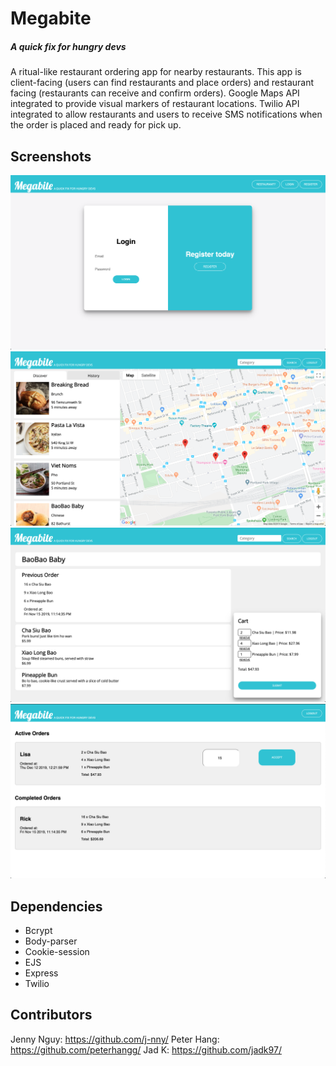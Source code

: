 # Megabite
##### A quick fix for hungry devs

A ritual-like restaurant ordering app for nearby restaurants. This app is client-facing (users can find restaurants and place orders) and restaurant facing (restaurants can receive and confirm orders). Google Maps API integrated to provide visual markers of restaurant locations. Twilio API integrated to allow restaurants and users to receive SMS notifications when the order is placed and ready for pick up.

## Screenshots

!["Screenshot of User/Restaurant Login Page"](https://github.com/j-nny/Megabite/blob/master/docs/user-login.png)
!["Screenshot of User Browse Page"](https://github.com/j-nny/Megabite/blob/master/docs/user-browse.png)
!["Screenshot of User Order Page"](https://github.com/j-nny/Megabite/blob/master/docs/user-order.png)
!["Screenshot of Restaurant Confirmation Page"](https://github.com/j-nny/Megabite/blob/master/docs/resto-orders.png)

## Dependencies

- Bcrypt
- Body-parser
- Cookie-session
- EJS
- Express
- Twilio

## Contributors

Jenny Nguy: https://github.com/j-nny/
Peter Hang: https://github.com/peterhangg/
Jad K: https://github.com/jadk97/

